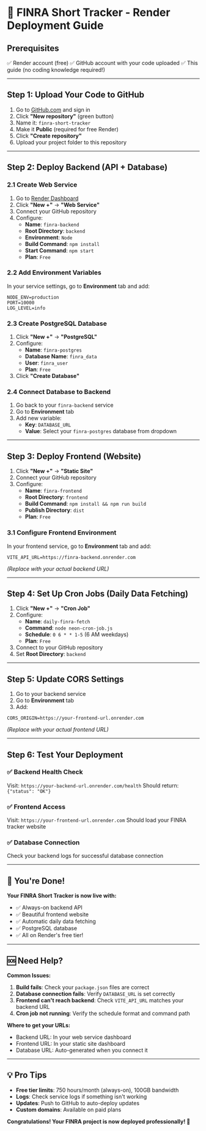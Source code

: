 # 🚀 FINRA Short Tracker - Render Deployment Guide

## Prerequisites
✅ Render account (free)
✅ GitHub account with your code uploaded
✅ This guide (no coding knowledge required!)

---

## Step 1: Upload Your Code to GitHub

1. Go to [GitHub.com](https://github.com) and sign in
2. Click **"New repository"** (green button)
3. Name it: `finra-short-tracker`
4. Make it **Public** (required for free Render)
5. Click **"Create repository"**
6. Upload your project folder to this repository

---

## Step 2: Deploy Backend (API + Database)

### 2.1 Create Web Service
1. Go to [Render Dashboard](https://dashboard.render.com)
2. Click **"New +"** → **"Web Service"**
3. Connect your GitHub repository
4. Configure:
   - **Name**: `finra-backend`
   - **Root Directory**: `backend`
   - **Environment**: `Node`
   - **Build Command**: `npm install`
   - **Start Command**: `npm start`
   - **Plan**: `Free`

### 2.2 Add Environment Variables
In your service settings, go to **Environment** tab and add:
```
NODE_ENV=production
PORT=10000
LOG_LEVEL=info
```

### 2.3 Create PostgreSQL Database
1. Click **"New +"** → **"PostgreSQL"**
2. Configure:
   - **Name**: `finra-postgres`
   - **Database Name**: `finra_data`
   - **User**: `finra_user`
   - **Plan**: `Free`
3. Click **"Create Database"**

### 2.4 Connect Database to Backend
1. Go back to your `finra-backend` service
2. Go to **Environment** tab
3. Add new variable:
   - **Key**: `DATABASE_URL`
   - **Value**: Select your `finra-postgres` database from dropdown

---

## Step 3: Deploy Frontend (Website)

1. Click **"New +"** → **"Static Site"**
2. Connect your GitHub repository
3. Configure:
   - **Name**: `finra-frontend`
   - **Root Directory**: `frontend`
   - **Build Command**: `npm install && npm run build`
   - **Publish Directory**: `dist`
   - **Plan**: `Free`

### 3.1 Configure Frontend Environment
In your frontend service, go to **Environment** tab and add:
```
VITE_API_URL=https://finra-backend.onrender.com
```
*(Replace with your actual backend URL)*

---

## Step 4: Set Up Cron Jobs (Daily Data Fetching)

1. Click **"New +"** → **"Cron Job"**
2. Configure:
   - **Name**: `daily-finra-fetch`
   - **Command**: `node neon-cron-job.js`
   - **Schedule**: `0 6 * * 1-5` (6 AM weekdays)
   - **Plan**: `Free`
3. Connect to your GitHub repository
4. Set **Root Directory**: `backend`

---

## Step 5: Update CORS Settings

1. Go to your backend service
2. Go to **Environment** tab
3. Add:
```
CORS_ORIGIN=https://your-frontend-url.onrender.com
```
*(Replace with your actual frontend URL)*

---

## Step 6: Test Your Deployment

### ✅ Backend Health Check
Visit: `https://your-backend-url.onrender.com/health`
Should return: `{"status": "OK"}`

### ✅ Frontend Access
Visit: `https://your-frontend-url.onrender.com`
Should load your FINRA tracker website

### ✅ Database Connection
Check your backend logs for successful database connection

---

## 🎉 You're Done!

**Your FINRA Short Tracker is now live with:**
- ✅ Always-on backend API
- ✅ Beautiful frontend website
- ✅ Automatic daily data fetching
- ✅ PostgreSQL database
- ✅ All on Render's free tier!

---

## 🆘 Need Help?

**Common Issues:**
1. **Build fails**: Check your `package.json` files are correct
2. **Database connection fails**: Verify `DATABASE_URL` is set correctly
3. **Frontend can't reach backend**: Check `VITE_API_URL` matches your backend URL
4. **Cron job not running**: Verify the schedule format and command path

**Where to get your URLs:**
- Backend URL: In your web service dashboard
- Frontend URL: In your static site dashboard
- Database URL: Auto-generated when you connect it

---

## 💡 Pro Tips

- **Free tier limits**: 750 hours/month (always-on), 100GB bandwidth
- **Logs**: Check service logs if something isn't working
- **Updates**: Push to GitHub to auto-deploy updates
- **Custom domains**: Available on paid plans

**Congratulations! Your FINRA project is now deployed professionally! 🎊**